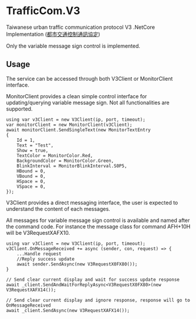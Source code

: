 
# TrafficCom.V3

Taiwanese urban traffic communication protocol V3 .NetCore Implementation ([都市交通控制通訊協定](https://www.iot.gov.tw/cp-81-179-d2d72-1.html))

Only the variable message sign control is implemented. 





## Usage

The service can be accessed through both V3Client or MonitorClient interface.

MonitorClient provides a clean simple control interface for updating/querying variable message sign. Not all functionalities are supported. 


    using var v3Client = new V3Client(ip, port, timeout);
    var monitorClient = new MonitorClient(v3Client);
    await monitorClient.SendSingleText(new MonitorTextEntry
    {
        Id = 1,
        Text = "Test",
        Show = true,
        TextColor = MonitorColor.Red,
        BackgroundColor = MonitorColor.Green,
        BlinkInterval = MonitorBlinkInterval.S0P5,
        HBound = 0,
        VBound = 0,
        HSpace = 0,
        VSpace = 0,
    });

V3Client provides a direct messaging interface, the user is expected to understand the content of each messages. 

All messages for variable message sign control is available and named after the command code. For instance the message class for command AFH+10H will be V3RequestXAFX10.

    using var v3Client = new V3Client(ip, port, timeout);
    v3Client.OnMessageReceived += async (sender, con, request) => {
        ...Handle request
        //Reply success update
        await sender.SendAsync(new V3RequestX0FX80());
    }

    // Send clear current display and wait for success update response
    await _client.SendAndWaitForReplyAsync<V3RequestX0FX80>(new V3RequestXAFX14());

    // Send clear current display and ignore response, response will go to OnMessageReceived
    await _client.SendAsync(new V3RequestXAFX14());


